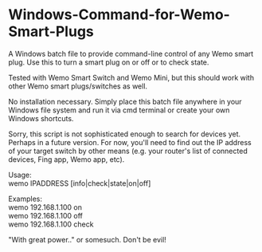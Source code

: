 # Windows-Command-for-Wemo-Smart-Plugs
A Windows batch file to provide command-line control of any Wemo smart plug. Use this to turn a smart plug on or off or to check state.  

Tested with Wemo Smart Switch and Wemo Mini, but this should work with other Wemo smart plugs/switches as well.  
  
No installation necessary.  Simply place this batch file anywhere in your Windows file system and run it via cmd terminal or create your own Windows shortcuts.  
  
Sorry, this script is not sophisticated enough to search for devices yet.  Perhaps in a future version.  For now, you'll need to find out the IP address of your target switch by other means (e.g. your router's list of connected devices, Fing app, Wemo app, etc).  
  
Usage:  
        wemo IPADDRESS [info|check|state|on|off]  
  
Examples:  
        wemo 192.168.1.100 on  
        wemo 192.168.1.100 off  
        wemo 192.168.1.100 check  
  
"With great power.." or somesuch. Don't be evil!
